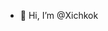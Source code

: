 - 👋 Hi, I’m @Xichkok

<!---
Xichkok/Xichkok is a ✨ special ✨ repository because its `README.md` (this file) appears on your GitHub profile.
You can click the Preview link to take a look at your changes.
--->
